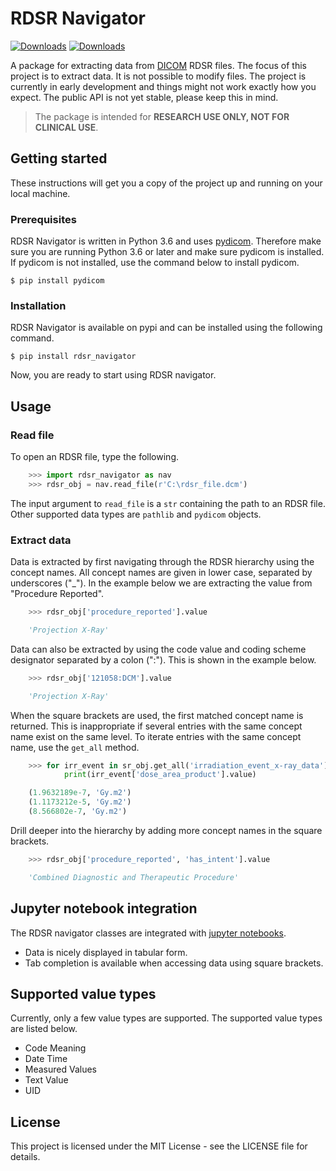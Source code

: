 # RDSR Navigator
[![Downloads](https://pepy.tech/badge/rdsr-navigator)](https://pepy.tech/project/rdsr-navigator)
[![Downloads](https://pepy.tech/badge/rdsr-navigator/week)](https://pepy.tech/project/rdsr-navigator/week)

A package for extracting data from [DICOM](https://www.dicomstandard.org/) RDSR files. The focus of this project is to extract data. It is not possible to modify files. The project is currently in early development and things might not work exactly how you expect. The public API is not yet stable, please keep this in mind.

> The package is intended for **RESEARCH USE ONLY, NOT FOR CLINICAL USE**.

## Getting started

These instructions will get you a copy of the project up and running on your local machine.

### Prerequisites

RDSR Navigator is written in Python 3.6 and uses [pydicom](https://pydicom.github.io/). Therefore make sure you are running Python 3.6 or later and make sure pydicom is installed. If pydicom is not installed, use the command below to install pydicom.

    $ pip install pydicom

### Installation

RDSR Navigator is available on pypi and can be installed using the following command.

    $ pip install rdsr_navigator

Now, you are ready to start using RDSR navigator.

## Usage

### Read file

To open an RDSR file, type the following.

```python
    >>> import rdsr_navigator as nav
    >>> rdsr_obj = nav.read_file(r'C:\rdsr_file.dcm')
```

The input argument to `read_file` is a `str` containing the path to an RDSR file. Other supported data types are `pathlib` and `pydicom` objects.

### Extract data

Data is extracted by first navigating through the RDSR hierarchy using the concept names. All concept names are given in lower case, separated by underscores ("_"). In the example below we are extracting the value from "Procedure Reported".

```python
    >>> rdsr_obj['procedure_reported'].value

    'Projection X-Ray'
```

Data can also be extracted by using the code value and coding scheme designator separated by a colon (":"). This is shown in the example below.

```python
    >>> rdsr_obj['121058:DCM'].value

    'Projection X-Ray'
```

When the square brackets are used, the first matched concept name is returned. This is inappropriate if several entries with the same concept name exist on the same level. To iterate entries with the same concept name, use the `get_all` method.

```python
    >>> for irr_event in sr_obj.get_all('irradiation_event_x-ray_data')):
            print(irr_event['dose_area_product'].value)

    (1.9632189e-7, 'Gy.m2')
    (1.1173212e-5, 'Gy.m2')
    (8.566802e-7, 'Gy.m2')
```

Drill deeper into the hierarchy by adding more concept names in the square brackets.

```python
    >>> rdsr_obj['procedure_reported', 'has_intent'].value

    'Combined Diagnostic and Therapeutic Procedure'
```

## Jupyter notebook integration

The RDSR navigator classes are integrated with [jupyter notebooks](http://jupyter.org/).

+ Data is nicely displayed in tabular form.
+ Tab completion is available when accessing data using square brackets.

## Supported value types

Currently, only a few value types are supported. The supported value types are listed below.

+ Code Meaning
+ Date Time
+ Measured Values
+ Text Value
+ UID

## License

This project is licensed under the MIT License - see the LICENSE file for details.

